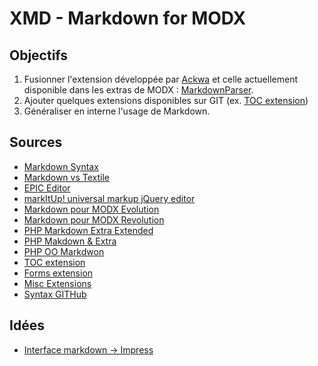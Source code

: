XMD - Markdown for MODX
===

Objectifs
---

1. Fusionner l'extension développée par [Ackwa](http://www.ackwa.fr) et celle actuellement disponible dans les extras de MODX : [MarkdownParser](http://modx.com/extras/package/markdownparser).
2. Ajouter quelques extensions disponibles sur GIT (ex. [TOC extension](https://github.com/mytharcher/PHP-Markdown-Extra))
3. Généraliser en interne l'usage de Markdown.

Sources
---
- [Markdown Syntax](http://daringfireball.net/projects/markdown)
- [Markdown vs Textile](http://mojomojo.org/documentation/textile_vs_markdown)
- [EPIC Editor](https://github.com/OscarGodson/EpicEditor)
- [markItUp! universal markup jQuery editor](https://github.com/markitup)
- [Markdown pour MODX Evolution](http://wiki.modxcms.com/index.php/Markdown)
- [Markdown pour MODX Revolution](http://modx.com/extras/package/markdownparser)
- [PHP Markdown Extra Extended](https://github.com/egil/php-markdown-extra-extended)
- [PHP Makdown & Extra](https://github.com/dflydev/dflydev-markdown)
- [PHP OO Markdwon](https://github.com/PieroWbmstr/Extended_Markdown)
- [TOC extension](https://github.com/mytharcher/PHP-Markdown-Extra)
- [Forms extension](https://github.com/rmcvey/PHP-Markdown-Forms)
- [Misc Extensions](https://github.com/egil/php-markdown-extra-extended)
- [Syntax GITHub](http://github.github.com/github-flavored-markdown)

Idées
---
- [Interface markdown -> Impress](https://github.com/bmcmurray/hekyll)